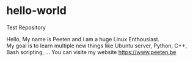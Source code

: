 # hello-world
Test Repository

Hello,
My name is Peeten and i am a huge Linux Enthousiast.  
My goal is to learn multiple new things like Ubuntu server, Python, C++, Bash scripting, ...
You can visite my website https://www.peeten.be
